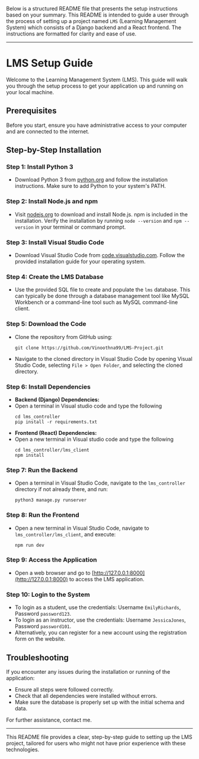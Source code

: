 Below is a structured README file that presents the setup instructions based on your summary. This README is intended to guide a user through the process of setting up a project named `LMS` (Learning Management System) which consists of a Django backend and a React frontend. The instructions are formatted for clarity and ease of use.

---

# LMS Setup Guide

Welcome to the Learning Management System (LMS). This guide will walk you through the setup process to get your application up and running on your local machine.

## Prerequisites

Before you start, ensure you have administrative access to your computer and are connected to the internet.

## Step-by-Step Installation

### Step 1: Install Python 3
- Download Python 3 from [python.org](https://www.python.org/downloads/) and follow the installation instructions. Make sure to add Python to your system's PATH.

### Step 2: Install Node.js and npm
- Visit [nodejs.org](https://nodejs.org/) to download and install Node.js. npm is included in the installation. Verify the installation by running `node --version` and `npm --version` in your terminal or command prompt.

### Step 3: Install Visual Studio Code
- Download Visual Studio Code from [code.visualstudio.com](https://code.visualstudio.com/). Follow the provided installation guide for your operating system.

### Step 4: Create the LMS Database
- Use the provided SQL file to create and populate the `lms` database. This can typically be done through a database management tool like MySQL Workbench or a command-line tool such as MySQL command-line client.

### Step 5: Download the Code
- Clone the repository from GitHub using:
  ```
  git clone https://github.com/Vinoothna99/LMS-Project.git
  ```
- Navigate to the cloned directory in Visual Studio Code by opening Visual Studio Code, selecting `File > Open Folder`, and selecting the cloned directory.

### Step 6: Install Dependencies
- **Backend (Django) Dependencies:**
- Open a terminal in Visual studio code and type the following
  ```
  cd lms_controller
  pip install -r requirements.txt
  ```
- **Frontend (React) Dependencies:**
- Open a new terminal in Visual studio code and type the following
  ```
  cd lms_controller/lms_client
  npm install
  ```

### Step 7: Run the Backend
- Open a terminal in Visual Studio Code, navigate to the `lms_controller` directory if not already there, and run:
  ```
  python3 manage.py runserver
  ```

### Step 8: Run the Frontend
- Open a new terminal in Visual Studio Code, navigate to `lms_controller/lms_client`, and execute:
  ```
  npm run dev
  ```

### Step 9: Access the Application
- Open a web browser and go to [http://127.0.0.1:8000](http://127.0.0.1:8000) to access the LMS application.

### Step 10: Login to the System
- To login as a student, use the credentials: Username `EmilyRichards`, Password `password123`.
- To login as an instructor, use the credentials: Username `JessicaJones`, Password `password101`.
- Alternatively, you can register for a new account using the registration form on the website.

## Troubleshooting

If you encounter any issues during the installation or running of the application:
- Ensure all steps were followed correctly.
- Check that all dependencies were installed without errors.
- Make sure the database is properly set up with the initial schema and data.

For further assistance, contact me.

---

This README file provides a clear, step-by-step guide to setting up the LMS project, tailored for users who might not have prior experience with these technologies. 
